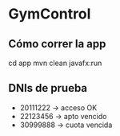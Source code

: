 # GymControl

## Cómo correr la app
cd app
mvn clean javafx:run

## DNIs de prueba
- 20111222 → acceso OK
- 22123456 → apto vencido
- 30999888 → cuota vencida
